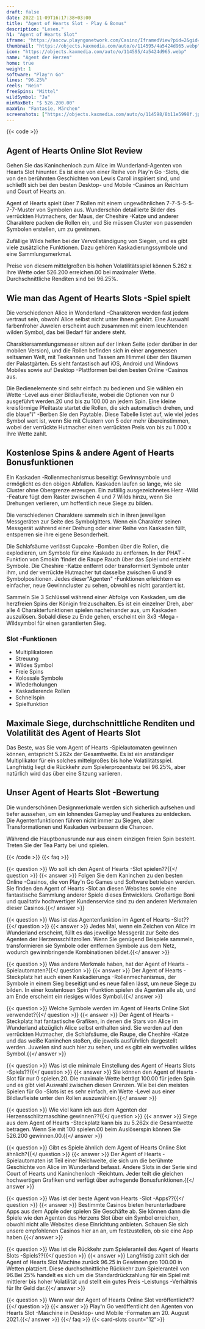 ```yaml
---
draft: false
date: 2022-11-09T16:17:38+03:00
title: "Agent of Hearts Slot - Play & Bonus"
description: "Lesen."
h1: "Agent of Hearts Slot"
iframe: "https://asccw.playngonetwork.com/Casino/IframedView?pid=2&gid=agentofhearts&lang=en_US&practice=1&channel=desktop&div=flashobject&width=100%25&height=100%25&user=&password=&ctx=&demo=2&brand=&lobby=&rccurrentsessiontime=0&rcintervaltime=0&rcaccounthistoryurl=&rccontinueurl=&rcexiturl=&rchistoryurlmode=&autoplaylimits=0&autoplayreset=0&callback=flashCallback&rcmga=&resourcelevel=0&hasjackpots=False&country=&pauseplay=&playlimit=&selftest=&sessiontime=&coreweburl=https://asccw.playngonetwork.com/&showpoweredby=True"
thumbnail: "https://objects.kaxmedia.com/auto/o/114595/4a5424d965.webp"
icon: "https://objects.kaxmedia.com/auto/o/114595/4a5424d965.webp"
name: "Agent der Herzen"
home: true
weight: 1
software: "Play'n Go"
lines: "96.25%"
reels: "Nein"
freeSpins: "Mittel"
wildSymbol: "Ja"
minMaxBet: "$ 526.200.00"
maxWin: "Fantasie, Märchen"
screenshots: ["https://objects.kaxmedia.com/auto/o/114598/8b11e5998f.jpeg"]
---
```


{{< code >}}<h2>Agent of Hearts Online Slot Review</h2><p>Gehen Sie das Kaninchenloch zum Alice im Wunderland-Agenten von Hearts Slot hinunter. Es ist eine von einer Reihe von Play'n Go -Slots, die von den berühmten Geschichten von Lewis Caroll inspiriert sind, und schließt sich bei den besten Desktop- und Mobile -Casinos an Reichtum und Court of Hearts an.</p><p>Agent of Hearts spielt über 7 Rollen mit einem ungewöhnlichen 7-7-5-5-5-7-7-Muster von Symbolen aus. Wunderschön detaillierte Bilder des verrückten Hutmachers, der Maus, der Cheshire -Katze und anderer Charaktere packen die Rollen ein, und Sie müssen Cluster von passenden Symbolen erstellen, um zu gewinnen.</p><p>Zufällige Wilds helfen bei der Vervollständigung von Siegen, und es gibt viele zusätzliche Funktionen. Dazu gehören Kaskadierungssymbole und eine Sammlungsmerkmal.</p><p>Preise von diesem mittelgroßen bis hohen Volatilitätsspiel können 5.262 x Ihre Wette oder 526.200 erreichen.00 bei maximaler Wette. Durchschnittliche Renditen sind bei 96.25%.</p><h2>Wie man das Agent of Hearts Slots -Spiel spielt</h2><p>Die verschiedenen Alice in Wonderland -Charakteren werden fast jedem vertraut sein, obwohl Alice selbst nicht unter ihnen gehört. Eine Auswahl farbenfroher Juwelen erscheint auch zusammen mit einem leuchtenden wilden Symbol, das bei Bedarf für andere steht.</p><p>Charaktersammlungsmesser sitzen auf der linken Seite (oder darüber in der mobilen Version), und die Rollen befinden sich in einer angemessen seltsamen Welt, mit Teekannen und Tassen am Himmel über den Bäumen der Palastgärten. Es sieht fantastisch auf iOS, Android und Windows Mobiles sowie auf Desktop -Plattformen bei den besten Online -Casinos aus.</p><p>Die Bedienelemente sind sehr einfach zu bedienen und Sie wählen ein Wette -Level aus einer Bildlaufleiste, wobei die Optionen von nur 0 ausgeführt werden.20 und bis zu 100.00 an jedem Spin. Eine kleine kreisförmige Pfeiltaste startet die Rollen, die sich automatisch drehen, und die blaue"i" -Berben Sie den Paytable. Diese Tabelle listet auf, wie viel jedes Symbol wert ist, wenn Sie mit Clustern von 5 oder mehr übereinstimmen, wobei der verrückte Hutmacher einen verrückten Preis von bis zu 1.000 x Ihre Wette zahlt.</p><h2>Kostenlose Spins & andere Agent of Hearts Bonusfunktionen</h2><p>Ein Kaskaden -Rollenmechanismus beseitigt Gewinnsymbole und ermöglicht es den obigen Abfallen. Kaskaden laufen so lange, wie sie Cluster ohne Obergrenze erzeugen. Ein zufällig ausgezeichnetes Herz -Wild -Feature fügt dem Raster zwischen 4 und 7 Wilds hinzu, wenn Sie Drehungen verlieren, um hoffentlich neue Siege zu bilden.</p><p>Die verschiedenen Charaktere sammeln sich in ihren jeweiligen Messgeräten zur Seite des Symbolgitters. Wenn ein Charakter seinen Messgerät während einer Drehung oder einer Reihe von Kaskaden füllt, entsperren sie ihre eigene Besonderheit.</p><p>Die Schlafsäume verlässt Cupcake -Bomben über die Rollen, die explodieren, um Symbole für eine Kaskade zu entfernen. In der PHAT -Funktion von Smokin ’findet die Raupe Rauch über das Spiel und entzieht Symbole. Die Cheshire -Katze entfernt oder transformiert Symbole unter ihm, und der verrückte Hutmacher tut dasselbe zwischen 6 und 9 Symbolpositionen. Jedes dieser"Agenten" -Funktionen erleichtern es einfacher, neue Gewinncluster zu sehen, obwohl es nicht garantiert ist.</p><p>Sammeln Sie 3 Schlüssel während einer Abfolge von Kaskaden, um die herzfreien Spins der Königin freizuschalten. Es ist ein einzelner Dreh, aber alle 4 Charakterfunktionen spielen nacheinander aus, um Kaskaden auszulösen. Sobald diese zu Ende gehen, erscheint ein 3x3 -Mega -Wildsymbol für einen garantierten Sieg.</p><h3>
Slot -Funktionen</h3><ul>
<li></span>
Multiplikatoren</li>
<li></span>
Streuung</li>
<li></span>
Wildes Symbol</li>
<li></span>
Freie Spins</li>
<li></span>
Kolossale Symbole</li>
<li></span>
Wiederholungen</li>
<li></span>
Kaskadierende Rollen</li>
<li></span>
Schnellspin</li>
<li></span>
Spielfunktion</li></ul><h2>Maximale Siege, durchschnittliche Renditen und Volatilität des Agent of Hearts Slot</h2><p>Das Beste, was Sie vom Agent of Hearts -Spielautomaten gewinnen können, entspricht 5.262x der Gesamtwette. Es ist ein anständiger Multiplikator für ein solches mittelgroßes bis hohe Volatilitätsspiel. Langfristig liegt die Rückkehr zum Spielerprozentsatz bei 96.25%, aber natürlich wird das über eine Sitzung variieren.</p><h2>Unser Agent of Hearts Slot -Bewertung</h2><p>Die wunderschönen Designmerkmale werden sich sicherlich aufsehen und tiefer aussehen, um ein lohnendes Gameplay und Features zu entdecken. Die Agentenfunktionen führen nicht immer zu Siegen, aber Transformationen und Kaskaden verbessern die Chancen.</p><p>Während die Hauptbonusrunde nur aus einem einzigen freien Spin besteht. Treten Sie der Tea Party bei und spielen.</p>
{{< /code >}}
{{< faq >}}

{{< question >}} Wo soll ich den Agent of Hearts -Slot spielen??{{</ question >}}
{{< answer >}} Folgen Sie dem Kaninchen zu den besten Online -Casinos, die von Play'n Go Games und Software betrieben werden. Sie finden den Agent of Hearts -Slot an diesen Websites sowie eine fantastische Sammlung anderer Spiele dieses Entwicklers. Großartige Boni und qualitativ hochwertiger Kundenservice sind zu den anderen Merkmalen dieser Casinos.{{</ answer >}}

{{< question >}} Was ist das Agentenfunktion im Agent of Hearts -Slot??{{</ question >}}
{{< answer >}} Jedes Mal, wenn ein Zeichen von Alice im Wunderland erscheint, füllt es das jeweilige Messgerät zur Seite des Agenten der Herzensschlitzrollen. Wenn Sie genügend Beispiele sammeln, transformieren sie Symbole oder entfernen Symbole aus dem Netz, wodurch gewinnbringende Kombinationen bildet.{{</ answer >}}

{{< question >}} Was andere Merkmale haben, hat der Agent of Hearts -Spielautomaten?{{</ question >}}
{{< answer >}} Der Agent of Hearts -Steckplatz hat auch einen Kaskadierungs -Rollenmechanismus, der Symbole in einem Sieg beseitigt und es neue fallen lässt, um neue Siege zu bilden. In einer kostenlosen Spin -Funktion spielen die Agenten alle ab, und am Ende erscheint ein riesiges wildes Symbol.{{</ answer >}}

{{< question >}} Welche Symbole werden im Agent of Hearts Online Slot verwendet?{{</ question >}}
{{< answer >}} Der Agent of Hearts -Steckplatz hat fantastische Grafiken, in denen die Stars von Alice im Wunderland abzüglich Alice selbst enthalten sind. Sie werden auf den verrückten Hutmacher, die Schlafsäume, die Raupe, die Cheshire -Katze und das weiße Kaninchen stoßen, die jeweils ausführlich dargestellt werden. Juwelen sind auch hier zu sehen, und es gibt ein wertvolles wildes Symbol.{{</ answer >}}

{{< question >}} Was ist die minimale Einstellung des Agent of Hearts Slots -Spiels??{{</ question >}}
{{< answer >}} Sie können den Agent of Hearts -Slot für nur 0 spielen.20. Die maximale Wette beträgt 100.00 für jeden Spin und es gibt viel Auswahl zwischen diesen Grenzen. Wie bei den meisten Spielen für Go -Slots ist es sehr einfach, ein Wette -Level aus einer Bildlaufleiste unter den Rollen auszuwählen.{{</ answer >}}

{{< question >}} Wie viel kann ich aus dem Agenten der Herzensschlitzmaschine gewinnen??{{</ question >}}
{{< answer >}} Siege aus dem Agent of Hearts -Steckplatz kann bis zu 5.262x die Gesamtwette betragen. Wenn Sie mit 100 spielen.00 beim Auslöserspin können Sie 526.200 gewinnen.00.{{</ answer >}}

{{< question >}} Gibt es Spiele ähnlich dem Agent of Hearts Online Slot ähnlich?{{</ question >}}
{{< answer >}} Der Agent of Hearts -Spielautomaten ist Teil einer Reichweite, die sich um die berühmte Geschichte von Alice im Wunderland befasst. Andere Slots in der Serie sind Court of Hearts und Kaninchenloch -Reichtum. Jeder teilt die gleichen hochwertigen Grafiken und verfügt über aufregende Bonusfunktionen.{{</ answer >}}

{{< question >}} Was ist der beste Agent von Hearts -Slot -Apps??{{</ question >}}
{{< answer >}} Bestimmte Casinos bieten herunterladbare Apps aus dem Apple oder spielen Sie Geschäfte ab. Sie können dann die Spiele wie den Agenten des Herzens Slot über ein Symbol erreichen, obwohl nicht alle Websites diese Einrichtung anbieten. Schauen Sie sich unsere empfohlenen Casinos hier an an, um festzustellen, ob sie eine App haben.{{</ answer >}}

{{< question >}} Was ist die Rückkehr zum Spieleranteil des Agent of Hearts Slots -Spiels??{{</ question >}}
{{< answer >}} Langfristig zahlt sich der Agent of Hearts Slot Machine zurück 96.25 in Gewinnen pro 100.00 in Wetten platziert. Diese durchschnittliche Rückkehr zum Spieleranteil von 96.Bei 25% handelt es sich um die Standardrückzahlung für ein Spiel mit mittlerer bis hoher Volatilität und stellt ein gutes Preis -Leistungs -Verhältnis für Ihr Geld dar.{{</ answer >}}

{{< question >}} Wann war der Agent of Hearts Online Slot veröffentlicht??{{</ question >}}
{{< answer >}} Play'n Go veröffentlicht den Agenten von Hearts Slot -Maschine in Desktop- und Mobile -Formaten am 20. August 2021.{{</ answer >}}
{{</ faq >}}
{{< card-slots count="12">}}